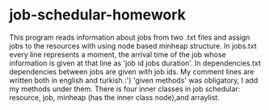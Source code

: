 # job-schedular-homework
This program reads information about jobs from two .txt files and assign jobs to the resources with using node based minheap structure.
In jobs.txt every line represents a moment, the arrival time of the job whose information is given at that line as 'job id <space> jobs duration'.
In dependencies.txt dependencies between jobs are given with job ids.
My comment lines are written both in english and turkish.:')
'given methods' was obligatory, I add my methods under them.
There is four inner classes in job schedular: resource, job, minheap (has the inner class node),and arraylist.
